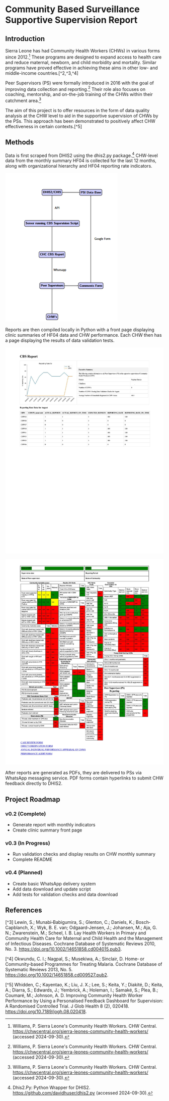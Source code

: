 # Community Based Surveillance Supportive Supervision Report

## Introduction

Sierra Leone has had Community Health Workers (CHWs) in various forms since 2012.[^1] These programs are designed to expand access to health care and reduce maternal, newborn, and child morbidity and mortality. Similar programs have proved effective in achieving these aims in other low- and middle-income countries.[^2,^3,^4]

Peer Supervisors (PS) were formally introduced in 2016 with the goal of improving data collection and reporting.[^1] Their role also focuses on coaching, mentorship, and on-the-job training of the CHWs within their catchment area.[^1]

The aim of this project is to offer resources in the form of data quality analysis at the CHW level to aid in the supportive supervision of CHWs by the PSs. This approach has been demonstrated to positively affect CHW effectiveness in certain contexts.[^5]

## Methods

Data is first scraped from DHIS2 using the dhis2.py package.[^6] CHW-level data from the monthly summary HF04 is collected for the last 12 months, along with organizational hierarchy and HF04 reporting rate indicators.

![Figure 1](./Resources/Screenshot%202024-09-27%20121323.png "Figure 1: Data Pipeline for Project")

Reports are then compiled locally in Python with a front page displaying clinic summaries of HF04 data and CHW performance. Each CHW then has a page displaying the results of data validation tests.

![Figure 2](./Resources/Front_Page.jpg "Figure 2: CHC Summary Page")

![Figure 3](./Resources/CHW_Page.jpg "Figure 3: CHW Summary Page")

After reports are generated as PDFs, they are delivered to PSs via WhatsApp messaging service. PDF forms contain hyperlinks to submit CHW feedback directly to DHIS2.

## Project Roadmap

### v0.2 (Complete)
- Generate report with monthly indicators
- Create clinic summary front page

### v0.3 (In Progress)
- Run validation checks and display results on CHW monthly summary
- Complete README

### v0.4 (Planned)
- Create basic WhatsApp delivery system
- Add data download and update script
- Add tests for validation checks and data download

## References

[^1]: Williams, P. Sierra Leone's Community Health Workers. CHW Central. https://chwcentral.org/sierra-leones-community-health-workers/ (accessed 2024-09-30).

[^2]: Lassi, Z. S.; Bhutta, Z. A. Community‐based Intervention Packages for Reducing Maternal and Neonatal Morbidity and Mortality and Improving Neonatal Outcomes. Cochrane Database of Systematic Reviews 2015, 2015 (3). https://doi.org/10.1002/14651858.cd007754.pub3.

[^3] Lewin, S.; Munabi‐Babigumira, S.; Glenton, C.; Daniels, K.; Bosch‐Capblanch, X.; Wyk, B. E. van; Odgaard‐Jensen, J.; Johansen, M.; Aja, G. N.; Zwarenstein, M.; Scheel, I. B. Lay Health Workers in Primary and Community Health Care for Maternal and Child Health and the Management of Infectious Diseases. Cochrane Database of Systematic Reviews 2010, No. 3. https://doi.org/10.1002/14651858.cd004015.pub3.

[^4] Okwundu, C. I.; Nagpal, S.; Musekiwa, A.; Sinclair, D. Home‐ or Community‐based Programmes for Treating Malaria. Cochrane Database of Systematic Reviews 2013, No. 5. https://doi.org/10.1002/14651858.cd009527.pub2.

[^5] Whidden, C.; Kayentao, K.; Liu, J. X.; Lee, S.; Keita, Y.; Diakité, D.; Keita, A.; Diarra, S.; Edwards, J.; Yembrick, A.; Holeman, I.; Samaké, S.; Plea, B.; Coumaré, M.; Johnson, A. D. Improving Community Health Worker Performance by Using a Personalised Feedback Dashboard for Supervision: A Randomised Controlled Trial. J Glob Health 8 (2), 020418. https://doi.org/10.7189/jogh.08.020418.

[^6]: Dhis2.Py: Python Wrapper for DHIS2. https://github.com/davidhuser/dhis2.py (accessed 2024-09-30).

